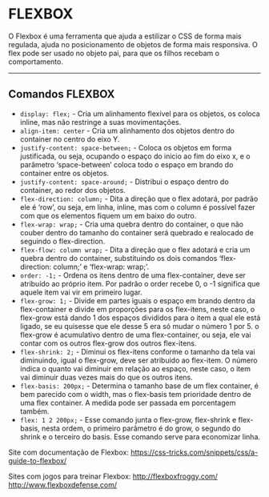 # FLEXBOX

 O Flexbox é uma ferramenta que ajuda a estilizar o CSS de forma mais regulada, ajuda no posicionamento de objetos de forma mais responsiva. O flex pode ser usado no objeto pai, para que os filhos recebam o comportamento.

---

## Comandos FLEXBOX

* `display: flex;` - Cria um alinhamento flexível para os objetos, os coloca inline, mas não restringe a suas movimentações.
* `align-item: center` - Cria um alinhamento dos objetos dentro do container no centro do eixo Y.
* `justify-content: space-between;` - Coloca os objetos em forma justificada, ou seja, ocupando o espaço do inicio ao fim do eixo x, e o parâmetro ‘space-between’ coloca todo o espaço em brando do container entre os objetos.
* `justify-content: space-around;` - Distribui o espaço dentro do container, ao redor dos objetos.
* `flex-direction: column;` - Dita a direção que o flex adotará, por padrão ele é ‘row’, ou seja, em linha, inline, mas com o column é possível fazer com que os elementos fiquem um em baixo do outro.
* `flex-wrap: wrap;` - Cria uma quebra dentro do container, o que não couber dentro do tamanho do container será quebrado e realocado de seguindo o flex-direction.
* `flex-flow: column wrap;` - Dita a direção que o flex adotará e cria um quebra dentro do container, substituindo os dois comandos ‘flex-direction: column;’ e ‘flex-wrap: wrap;’.
* `order: -1;` - Ordena os itens dentro de uma flex-container, deve ser atribuído ao próprio item. Por padrão o order recebe 0, o -1 significa que aquele item vai vir em primeiro lugar.
* `flex-grow: 1;` - Divide em partes iguais o espaço em brando dentro da flex-container e divide em proporções para os flex-itens, neste caso, o flex-grow está dando 1 dos espaços divididos para o item a qual ele está ligado, se eu quisesse que ele desse 5 era só mudar o número 1 por 5. o flex-grow é acumulativo dentro de uma flex-container, ou seja, ele vai contar com os outros flex-grow dos outros flex-itens.
* `flex-shrink: 2;` - Diminui os flex-itens conforme o tamanho da tela vai diminuindo, igual o flex-grow, deve ser atribuido ao flex-item. O número indica o quanto vai diminuir em relação ao espaço, neste caso, o item vai diminuir duas vezes mais do que os outros itens.
* `flex-basis: 200px;` - Determina o tamanho base de um flex container, é bem parecido com o width, mas o flex-basis tem prioridade dentro de uma flex container. A medida pode ser passada em porcentagem também.
* `flex: 1 2 200px;` - Esse comando junta o flex-grow, flex-shrink e flex-basis, nesta ordem, o primeiro parâmetro é do grow, o segundo do shrink e o terceiro do basis. Esse comando serve para economizar linha.

Site com documentação de Flexbox: <https://css-tricks.com/snippets/css/a-guide-to-flexbox/>

Sites com jogos para treinar Flexbox: <http://flexboxfroggy.com/> <http://www.flexboxdefense.com/>
